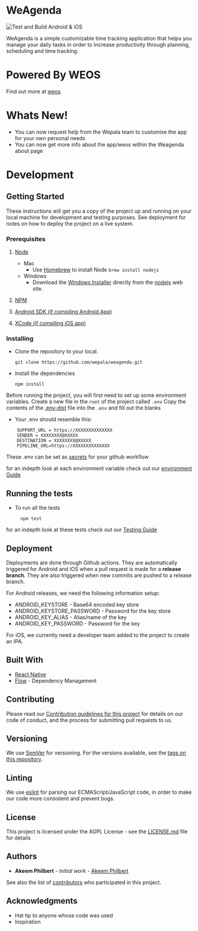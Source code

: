 # WeAgenda

![Test and Build Android & iOS](https://github.com/wepala/weagenda/workflows/Test%20and%20Build%20Android%20&%20iOS/badge.svg)

WeAgenda is a simple customizable time tracking application that helps you manage your daily tasks in order to Increase  productivity through planning, scheduling and time tracking.

# Powered By WEOS
Find out more at [weos](https://wepala.com)

# Whats New!
  - You can now request help from the Wepala team to customise the app for your own personal needs
  - You can now get more info about the app/weos within the Weagenda about page

# Development

## Getting Started

These instructions will get you a copy of the project up and running on your local machine for development and testing purposes. See deployment for notes on how to deploy the project on a live system.

### Prerequisites

1. [Node](https://nodejs.org/en/download/package-manager/#debian-and-ubuntu-based-linux-distributions-enterprise-linux-fedora-and-snap-packages)
   - Mac
     - Use [Homebrew](https://brew.sh) to install Node
     ```brew install nodejs```
   - Windows 
     - Download the [Windows Installer](https://nodejs.org/en/#home-downloadhead) directly from the [nodejs](nodejs.org) web site.

2. [NPM](https://www.npmjs.com/get-npm)
3. [Android SDK (if compiling Android App)](https://developer.android.com/studio)
4. [XCode (if compiling iOS app)](https://developer.apple.com/xcode/)


### Installing

- Clone the repository to your local. 
  ```
  git clone https://github.com/wepala/weagenda.git
  ```
- Install the dependencies
  ```
  npm install
  ```

Before running the project, you will first need to set up some environment variables.
Create a new file in the `root` of the project called `.env`
Copy the contents of the [.env-dist](.env-dist) file into the `.env` and fill out the blanks

  - Your .env should resemble this:

  ``` 
      SUPPORT_URL = https://XXXXXXXXXXXXXX
      SENDER = XXXXXXXX@XXXXX
      DESTINATION = XXXXXXXX@XXXXX
      PIPELINE_URL=https://XXXXXXXXXXXXXX

  ```
These .env can be set as [secrets](https://help.github.com/en/actions/configuring-and-managing-workflows/creating-and-storing-encrypted-secrets) for your github workflow 

for an indepth look at each environment variable check out our [environment Guide](ENV.md)
 
## Running the tests

- To run all the tests
  ```
    npm test
  ```
for an indepth look at these tests check out our [Testing Guide](TEST.md)

## Deployment

Deployments are done through Github actions. They are automatically triggered for Android and iOS when a pull request is made for a **release branch**. They are also triggered when new commits are pushed to a release branch.

For Android releases, we need the following information setup:

- ANDROID_KEYSTORE \- Base64 encoded key store
- ANDROID_KEYSTORE_PASSWORD \- Password for the key store
- ANDROID_KEY_ALIAS \- Alias/name of the key
- ANDROID_KEY_PASSWORD \- Password for the key

For iOS, we currently need a developer team added to the project to create an IPA.

## Built With

- [React Native](https://reactnative.dev/)
- [Flow](https://flow.org/) - Dependency Management

## Contributing

Please read our [Contribution guidelines for this project](CONTRIBUTING.md) for details on our code of conduct, and the process for submitting pull requests to us.

## Versioning

We use [SemVer](http://semver.org/) for versioning. For the versions available, see the [tags on this repository](https://github.com/wepala/weagenda/tags).

## Linting 

We use [eslint](https://eslint.org) for parsing our ECMAScript/JavaScript code, in order to make our code more consistent and prevent bugs. 

## License

This project is licensed under the AGPL License - see the [LICENSE.md](LICENSE.md) file for details

## Authors

- **Akeem Philbert** - _Initial work_ - [Akeem Philbert](https://github.com/AkeemPhilbert)

See also the list of [contributors](https://github.com/wepala/weagenda/contributors) who participated in this project.

## Acknowledgments

- Hat tip to anyone whose code was used
- Inspiration

